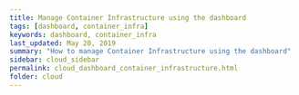 ```yaml
---
title: Manage Container Infrastructure using the dashboard
tags: [dashboard, container_infra]
keywords: dashboard, container_infra
last_updated: May 20, 2019
summary: "How to manage Container Infrastructure using the dashboard"
sidebar: cloud_sidebar
permalink: cloud_dashboard_container_infrastructure.html
folder: cloud
---
```


